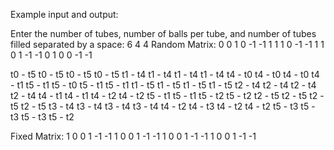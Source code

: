 Example input and output:

Enter the number of tubes, number of balls per tube, and number of tubes filled separated by a space:
6 4 4
Random Matrix:
0 0 1 0 -1 -1 
1 1 1 0 -1 -1 
1 1 0 1 -1 -1 
0 1 0 0 -1 -1 

t0 - t5
t0 - t5
t0 - t5
t0 - t5
t1 - t4
t1 - t4
t1 - t4
t1 - t4
t4 - t0
t4 - t0
t4 - t0
t4 - t1
t5 - t1
t5 - t0
t5 - t1
t5 - t1
t1 - t5
t1 - t5
t1 - t5
t1 - t5
t2 - t4
t2 - t4
t2 - t4
t2 - t4
t4 - t1
t4 - t1
t4 - t2
t4 - t2
t5 - t1
t5 - t1
t5 - t2
t5 - t2
t2 - t5
t2 - t5
t2 - t5
t2 - t5
t3 - t4
t3 - t4
t3 - t4
t3 - t4
t4 - t2
t4 - t3
t4 - t2
t4 - t2
t5 - t3
t5 - t3
t5 - t3
t5 - t2

Fixed Matrix: 
1 0 0 1 -1 -1 
1 0 0 1 -1 -1 
1 0 0 1 -1 -1 
1 0 0 1 -1 -1 
